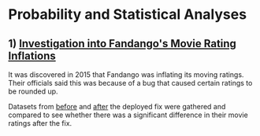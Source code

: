 # Probability and Statistical Analyses 

## 1) [Investigation into Fandango's Movie Rating Inflations](https://github.com/SphericalSilver/Probability-and-Statistical-Analyses-/blob/master/Fandango%2BInvestigation.ipynb)

It was discovered in 2015 that Fandango was inflating its moving ratings. Their officials said this was because of a bug that caused certain ratings to be rounded up.

Datasets from [before](https://github.com/fivethirtyeight/data/tree/master/fandango) and [after](https://github.com/mircealex/Movie_ratings_2016_17) the deployed fix were gathered and compared to see whether there was a significant difference in their movie ratings after the fix.

